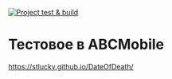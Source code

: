 [![Project test & build](https://github.com/stLucky/DateOfDeath/actions/workflows/main.yml/badge.svg)](https://github.com/stLucky/DateOfDeath/actions/workflows/main.yml)
# Тестовое в ABCMobile
https://stlucky.github.io/DateOfDeath/
